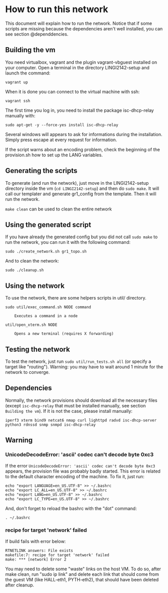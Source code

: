 # How to run this network 

This document will explain how to run the network. 
Notice that if some scripts are missing because the dependencies aren't well installed, you can see section @dependdencies. 

## Building the vm
You need virtualbox, vagrant and the plugin vagrant-vbguest installed on your computer.
Open a terminal in the directory LINGI2142-setup and launch the command:

	vagrant up

When it is done you can connect to the virtual machine with ssh:
	
	vagrant ssh

The first time you log in, you need to install the package isc-dhcp-relay manually with:
	
	sudo apt-get -y --force-yes install isc-dhcp-relay
Several windows will appears to ask for informations during the installation. Simply press escape at every request for information.

If the script warns about an encoding problem, check the beginning of the provision.sh how to set up the LANG variables. 

## Generating the scripts 

To generate (and run the network), just move in the LINGI2142-setup directory inside the vm (`cd LINGI2142-setup`) and then do `sudo make`. 
It will call our templater and generate gr1_config from the template. Then it will run the network.

`make clean` can be used to clean the entire network

## Using the generated script 

If you have already the generated config but you did not call `sudo make` to run the network, you can run it with the following command:

	sudo ./create_network.sh gr1_topo.sh

And to clean the network: 

	sudo ./cleanup.sh

## Using the network 

To use the network, there are some helpers scripts in util/ directory. 

	sudo util/exec_command.sh NODE command

		Executes a command in a node

	util/open_xterm.sh NODE 
	
		Opens a new terminal (requires X forwarding)

## Testing the network 

To test the network, just run `sudo util/run_tests.sh all` (or specify a target like "routing"). 
Warning: you may have to wait around 1 minute for the network to converge. 

## Dependencies 

Normally, the network provisions should download all the necessary files (except `isc-dhcp-relay` that must be installed manually, see section `Building the vm`). If it is not the case, please install manually: 

	iperf3 xterm bind9 netcat6 nmap curl lighttpd radvd isc-dhcp-server
	python3 rdnssd snmp snmpd isc-dhcp-relay
	
## Warning

### UnicodeDecodeError: 'ascii' codec can't decode byte 0xc3 

If the error `UnicodeDecodeError: 'ascii' codec can't decode byte 0xc3` appears, the provision file was probably badly started. This error is related to the default character encoding of the machine. To fix it, just run: 

    echo "export LANGUAGE=en_US.UTF-8" >> ~/.bashrc
    echo "export LC_ALL=en_US.UTF-8" >> ~/.bashrc
    echo "export LANG=en_US.UTF-8" >> ~/.bashrc
    echo "export LC_TYPE=en_US.UTF-8" >> ~/.bashrc

And, don't forget to reload the bashrc with the "dot" command: 

    . ~/.bashrc


### recipe for target 'network' failed

If build fails with error below: 
	
	RTNETLINK answers: File exists
	makefile:7: recipe for target 'network' failed
	make: *** [network] Error 2

You may need to delete some "waste" links on the host VM. 
To do so, after make clean, run "sudo ip link" and delete each link that should come from the guest VM (like HALL-eth1, PYTH-eth2), 
that should have been deleted after cleanup. 

